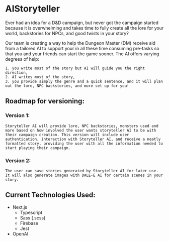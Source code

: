 # AIStoryteller
Ever had an idea for a D&D campaign, but never got the campaign started because it is overwhelming and takes time to fully create all the lore for your world, backstories for NPCs, and good twists in your story?

Our team is creating a way to help the Dungeon Master (DM) receive aid from a tailored AI to support your in all these time consuming pre-tasks so that you and your friends can start the game sooner. The AI offers varying degrees of help: 

	1. you write most of the story but AI will guide you the right direction, 
	2. AI writes most of the story, 
	3. you provide simply the genre and a quick sentence, and it will plan out the lore, NPC backstories, and more set up for you!


## Roadmap for versioning:

### Version 1:
	Storyteller AI will provide lore, NPC backstories, monsters used and more based on how involved the user wants storyteller AI to be with their campaign creation. This version will include user authentication, interaction with Storyteller AI, and receive a neatly formatted story, providing the user with all the information needed to start playing their campaign.

### Version 2: 
	The user can save stories generated by Storyteller AI for later use. It will also generate images with DALE-E AI for certain scenes in your story.
	
	
## Current Technologies Used:

  - Next.js
	- Typescript
	- Sass (.scss)
	- Firebase
	- Jest
  - OpenAI

